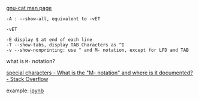  [gnu-cat man page](https://www.man7.org/linux/man-pages/man1/cat.1.html) 

```-A
-A : --show-all, equivalent to -vET

-vET

-E display $ at end of each line
-T --show-tabs, display TAB Characters as ^I
-v --show-nonprinting: use ^ and M- notation, except for LFD and TAB 
```



what is `M-` notation? 

 [special characters - What is the "M- notation" and where is it documented? - Stack Overflow](https://stackoverflow.com/questions/44694331/what-is-the-m-notation-and-where-is-it-documented) 



example: [ipynb](./ipynb-cat/index.ipynb)

